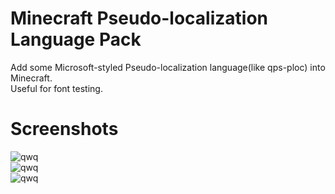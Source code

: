 # Minecraft Pseudo-localization Language Pack

Add some Microsoft-styled Pseudo-localization language(like qps-ploc) into Minecraft.
<br>Useful for font testing.

# Screenshots

![qwq](https://zw.mingbaitalk.cn/wp-content/uploads/2022/08/23aaf18ca1d1a780.jpg)
<br>
![qwq](http://zw.mingbaitalk.cn/wp-content/uploads/2023/01/2022-12-19_07.43.10.png)
<br>
![qwq](http://zw.mingbaitalk.cn/wp-content/uploads/2023/01/2022-12-25_11.10.32.png)
<br>
